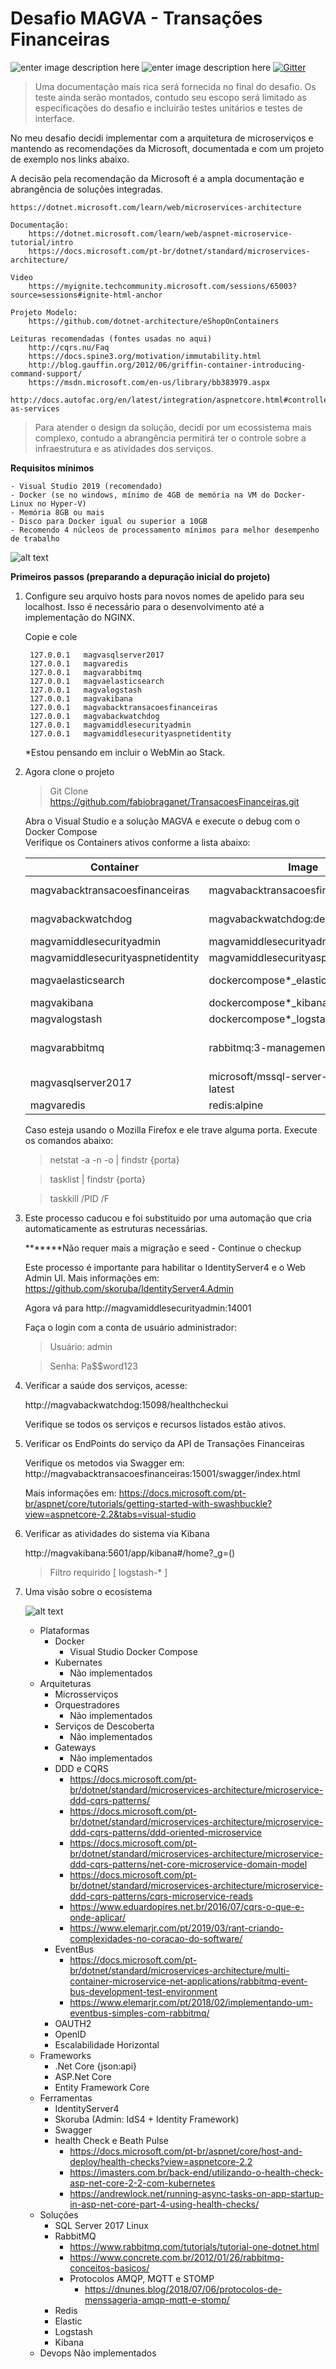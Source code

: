 # Desafio MAGVA - Transações Financeiras
![enter image description here](https://ci.appveyor.com/api/projects/status/github/fabiobraganet/TransacoesFinanceiras?branch=master&svg=true) ![enter image description here](https://travis-ci.org/fabiobraganet/TransacoesFinanceiras.svg?branch=master)
[![Gitter](https://badges.gitter.im/fabiobraganet/community.svg)](https://gitter.im/fabiobraganet/community?utm_source=badge&utm_medium=badge&utm_campaign=pr-badge)

> Uma documentação mais rica será fornecida no final do desafio. Os
> teste ainda serão montados, contudo seu escopo será limitado as
> especificações do desafio e incluirão testes unitários e testes de
> interface.

No meu desafio decidi implementar com a arquitetura de microserviços e mantendo as recomendações da Microsoft, documentada e com um projeto de exemplo nos links abaixo.

A decisão pela recomendação da Microsoft é a ampla documentação e abrangência de soluções integradas.
	
	https://dotnet.microsoft.com/learn/web/microservices-architecture

	Documentação: 
		https://dotnet.microsoft.com/learn/web/aspnet-microservice-tutorial/intro
		https://docs.microsoft.com/pt-br/dotnet/standard/microservices-architecture/

	Video
		https://myignite.techcommunity.microsoft.com/sessions/65003?source=sessions#ignite-html-anchor

	Projeto Modelo: 
		https://github.com/dotnet-architecture/eShopOnContainers

	Leituras recomendadas (fontes usadas no aqui)
		http://cqrs.nu/Faq
		https://docs.spine3.org/motivation/immutability.html 
		http://blog.gauffin.org/2012/06/griffin-container-introducing-command-support/
		https://msdn.microsoft.com/en-us/library/bb383979.aspx
		http://docs.autofac.org/en/latest/integration/aspnetcore.html#controllers-as-services
	

> Para atender o design da solução, decidi por um ecossistema mais
> complexo, contudo a abrangência permitirá ter o controle sobre a
> infraestrutura e as atividades dos serviços.

	
**Requisitos mínimos**

	- Visual Studio 2019 (recomendado)
	- Docker (se no windows, mínimo de 4GB de memória na VM do Docker-Linux no Hyper-V)
	- Memória 8GB ou mais
	- Disco para Docker igual ou superior a 10GB
	- Recomendo 4 núcleos de processamento mínimos para melhor desempenho de trabalho

![alt text](https://github.com/fabiobraganet/TransacoesFinanceiras/blob/master/docs/img/consumodeinfraestrutura.png)

**Primeiros passos (preparando a depuração inicial do projeto)**

1) Configure seu arquivo hosts para novos nomes de apelido para seu localhost. Isso é necessário para o desenvolvimento até a implementação do NGINX.
 
	Copie e cole
	
		127.0.0.1	magvasqlserver2017
		127.0.0.1	magvaredis
		127.0.0.1	magvarabbitmq
		127.0.0.1	magvaelasticsearch
		127.0.0.1	magvalogstash
		127.0.0.1	magvakibana
		127.0.0.1	magvabacktransacoesfinanceiras
		127.0.0.1	magvabackwatchdog
		127.0.0.1	magvamiddlesecurityadmin
		127.0.0.1	magvamiddlesecurityaspnetidentity
	
	*Estou pensando em incluir o WebMin ao Stack.

2) Agora clone o projeto

	> Git Clone https://github.com/fabiobraganet/TransacoesFinanceiras.git

	Abra o Visual Studio e a solução MAGVA e execute o debug com o Docker Compose	
	Verifique os Containers ativos conforme a lista abaixo:
		
	| Container | Image | Ports |
	|--|--|--|
	| magvabacktransacoesfinanceiras | magvabacktransacoesfinanceiras:dev | 15001:15001 15002:15002 |
	| magvabackwatchdog | magvabackwatchdog:dev | 15098:15098 15099:15099 |
	| magvamiddlesecurityadmin | magvamiddlesecurityadmin:dev | 14001:14001 |
	| magvamiddlesecurityaspnetidentity | magvamiddlesecurityaspnetidentity:dev | 14000:14000 |
	| magvaelasticsearch | dockercompose*_elasticsearch | 9200:9200 9300:9300 |
	| magvakibana | dockercompose*_kibana | 5601:5601 | 	
	| magvalogstash | dockercompose*_logstash | 5044:5044 | 	
	| magvarabbitmq | rabbitmq:3-management-alpine | 15672:15672 5671:5671 5672:5672 |
	| magvasqlserver2017 | microsoft/mssql-server-linux:2017-latest | 1433:1433 |
	| magvaredis | redis:alpine | 6379:6379 |


	Caso esteja usando o Mozilla Firefox e ele trave alguma porta. Execute os comandos abaixo:

	> 	netstat -a -n -o | findstr {porta}

	> tasklist | findstr {porta}

	> taskkill /PID <pid> /F

3) Este processo caducou e foi substituido por uma automação que cria automaticamente as estruturas necessárias. 

	*******Não requer mais a migração e seed - Continue o checkup
	
	Este processo é importante para habilitar o IdentityServer4 e o Web Admin UI.
	Mais informações em: https://github.com/skoruba/IdentityServer4.Admin

	Agora vá para http://magvamiddlesecurityadmin:14001
	
	Faça o login com a conta de usuário administrador:

	> 	Usuário: admin 	

	> Senha: Pa$$word123

	
4) Verificar a saúde dos serviços, acesse: 
	
	http://magvabackwatchdog:15098/healthcheckui
	
	Verifique se todos os serviços e recursos listados estão ativos.

5) Verificar os EndPoints do serviço da API de Transações Financeiras

	Verifique os metodos via Swagger em:
	http://magvabacktransacoesfinanceiras:15001/swagger/index.html

	Mais informações em:
	https://docs.microsoft.com/pt-br/aspnet/core/tutorials/getting-started-with-swashbuckle?view=aspnetcore-2.2&tabs=visual-studio

6) Verificar as atividades do sistema via Kibana

	http://magvakibana:5601/app/kibana#/home?_g=()

	> Filtro requirido [ logstash-* ]

7) Uma visão sobre o ecosistema 

	![alt text](https://github.com/fabiobraganet/TransacoesFinanceiras/blob/master/docs/img/ecosistema.png)

	- Plataformas
		- Docker
			- Visual Studio Docker Compose
		- Kubernates
			- Não implementados
	- Arquiteturas
		- Microsserviços
		- Orquestradores
			- Não implementados
		- Serviços de Descoberta
			- Não implementados
		- Gateways
			- Não implementados
		- DDD e CQRS
			- https://docs.microsoft.com/pt-br/dotnet/standard/microservices-architecture/microservice-ddd-cqrs-patterns/
			- https://docs.microsoft.com/pt-br/dotnet/standard/microservices-architecture/microservice-ddd-cqrs-patterns/ddd-oriented-microservice
			- https://docs.microsoft.com/pt-br/dotnet/standard/microservices-architecture/microservice-ddd-cqrs-patterns/net-core-microservice-domain-model
			- https://docs.microsoft.com/pt-br/dotnet/standard/microservices-architecture/microservice-ddd-cqrs-patterns/cqrs-microservice-reads
			- https://www.eduardopires.net.br/2016/07/cqrs-o-que-e-onde-aplicar/
			- https://www.elemarjr.com/pt/2019/03/rant-criando-complexidades-no-coracao-do-software/
		- EventBus
			- https://docs.microsoft.com/pt-br/dotnet/standard/microservices-architecture/multi-container-microservice-net-applications/rabbitmq-event-bus-development-test-environment
			- https://www.elemarjr.com/pt/2018/02/implementando-um-eventbus-simples-com-rabbitmq/
		- OAUTH2
		- OpenID
		- Escalabilidade Horizontal
	- Frameworks
		- .Net Core {json:api}
		- ASP.Net Core
		- Entity Framework Core
	- Ferramentas
		- IdentityServer4
		- Skoruba (Admin: IdS4 + Identity Framework)
		- Swagger
		- health Check e Beath Pulse
			- https://docs.microsoft.com/pt-br/aspnet/core/host-and-deploy/health-checks?view=aspnetcore-2.2
			- https://imasters.com.br/back-end/utilizando-o-health-check-asp-net-core-2-2-com-kubernetes
			- https://andrewlock.net/running-async-tasks-on-app-startup-in-asp-net-core-part-4-using-health-checks/
	- Soluções
		- SQL Server 2017 Linux
		- RabbitMQ
			- https://www.rabbitmq.com/tutorials/tutorial-one-dotnet.html
			- https://www.concrete.com.br/2012/01/26/rabbitmq-conceitos-basicos/
			- Protocolos AMQP, MQTT e STOMP
				- https://dnunes.blog/2018/07/06/protocolos-de-menssageria-amqp-mqtt-e-stomp/
		- Redis
		- Elastic
		- Logstash
		- Kibana
	- Devops
		Não implementados
